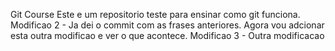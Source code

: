 Git Course
Este e um repositorio teste para ensinar como git funciona.
Modificao 2 - Ja dei o commit com as frases anteriores. Agora vou adcionar
esta outra modificao e ver o que acontece.
Modificao 3 - Outra modificacao
